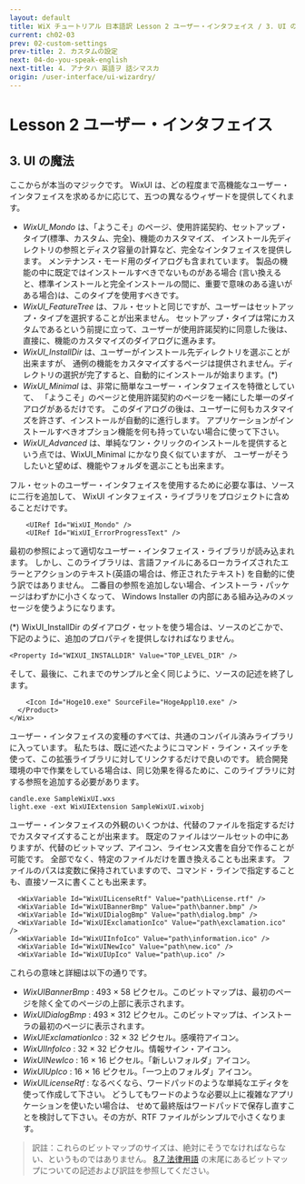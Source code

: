 ```yaml
---
layout: default
title: WiX チュートリアル 日本語訳 Lesson 2 ユーザー・インタフェイス / 3. UI の魔法
current: ch02-03
prev: 02-custom-settings
prev-title: 2. カスタムの設定
next: 04-do-you-speak-english
next-title: 4. アナタハ 英語ヲ 話シマスカ
origin: /user-interface/ui-wizardry/
---
```

# Lesson 2 ユーザー・インタフェイス

## 3. UI の魔法

ここからが本当のマジックです。
WixUI は、どの程度まで高機能なユーザー・インタフェイスを求めるかに応じて、五つの異なるウィザードを提供してくれます。

- *WixUI_Mondo* は、「ようこそ」のページ、使用許諾契約、セットアップ・タイプ(標準、カスタム、完全)、機能のカスタマイズ、
  インストール先ディレクトリの参照とディスク容量の計算など、完全なインタフェイスを提供します。
  メンテナンス・モード用のダイアログも含まれています。
  製品の機能の中に既定ではインストールすべきでないものがある場合
  (言い換えると、標準インストールと完全インストールの間に、重要で意味のある違いがある場合)は、このタイプを使用すべきです。
- *WixUI_FeatureTree* は、フル・セットと同じですが、ユーザーはセットアップ・タイプを選択することが出来ません。
  セットアップ・タイプは常にカスタムであるという前提に立って、ユーザーが使用許諾契約に同意した後は、
  直接に、機能のカスタマイズのダイアログに進みます。
- *WixUI_InstallDir* は、ユーザーがインストール先ディレクトリを選ぶことが出来ますが、
  通例の機能をカスタマイズするページは提供されません。ディレクトリの選択が完了すると、自動的にインストールが始まります。(\*)
- *WixUI_Minimal* は、非常に簡単なユーザー・インタフェイスを特徴としていて、
  「ようこそ」のページと使用許諾契約のページを一緒にした単一のダイアログがあるだけです。
  このダイアログの後は、ユーザーに何もカスタマイズを許さず、インストールが自動的に進行します。
  アプリケーションがインストールすべきオプション機能を何も持っていない場合に使って下さい。
- *WixUI_Advanced* は、単純なワン・クリックのインストールを提供するという点では、WixUI_Minimal にかなり良く似ていますが、
  ユーザーがそうしたいと望めば、機能やフォルダを選ぶことも出来ます。

フル・セットのユーザー・インタフェイスを使用するために必要な事は、ソースに二行を追加して、
WixUI インタフェイス・ライブラリをプロジェクトに含めることだけです。

        <UIRef Id="WixUI_Mondo" />
        <UIRef Id="WixUI_ErrorProgressText" />

最初の参照によって適切なユーザー・インタフェイス・ライブラリが読み込まれます。
しかし、このライブラリは、言語ファイルにあるローカライズされたエラーとアクションのテキスト(英語の場合は、修正されたテキスト)
を自動的に使う訳ではありません。
二番目の参照を追加しない場合、インストーラ・パッケージはわずかに小さくなって、
Windows Installer の内部にある組み込みのメッセージを使うようになります。

(\*) WixUI_InstallDir のダイアログ・セットを使う場合は、ソースのどこかで、下記のように、追加のプロパティを提供しなければなりません。

    <Property Id="WIXUI_INSTALLDIR" Value="TOP_LEVEL_DIR" />

そして、最後に、これまでのサンプルと全く同じように、ソースの記述を終了します。

        <Icon Id="Hoge10.exe" SourceFile="HogeAppl10.exe" />
      </Product>
    </Wix>

ユーザー・インタフェイスの変種のすべては、共通のコンパイル済みライブラリに入っています。
私たちは、既に述べたようにコマンド・ライン・スイッチを使って、この拡張ライブラリに対してリンクするだけで良いのです。
統合開発環境の中で作業をしている場合は、同じ効果を得るために、このライブラリに対する参照を追加する必要があります。

    candle.exe SampleWixUI.wxs
    light.exe -ext WixUIExtension SampleWixUI.wixobj

ユーザー・インタフェイスの外観のいくつかは、代替のファイルを指定するだけでカスタマイズすることが出来ます。
既定のファイルはツールセットの中にありますが、代替のビットマップ、アイコン、ライセンス文書を自分で作ることが可能です。
全部でなく、特定のファイルだけを置き換えることも出来ます。
ファイルのパスは変数に保持されていますので、コマンド・ラインで指定することも、直接ソースに書くことも出来ます。

      <WixVariable Id="WixUILicenseRtf" Value="path\License.rtf" />
      <WixVariable Id="WixUIBannerBmp" Value="path\banner.bmp" />
      <WixVariable Id="WixUIDialogBmp" Value="path\dialog.bmp" />
      <WixVariable Id="WixUIExclamationIco" Value="path\exclamation.ico" />
      <WixVariable Id="WixUIInfoIco" Value="path\information.ico" />
      <WixVariable Id="WixUINewIco" Value="path\new.ico" />
      <WixVariable Id="WixUIUpIco" Value="path\up.ico" />

これらの意味と詳細は以下の通りです。

- *WixUIBannerBmp* : 493 × 58 ピクセル。このビットマップは、最初のページを除く全てのページの上部に表示されます。
- *WixUIDialogBmp* : 493 × 312 ピクセル。このビットマップは、インストーラの最初のページに表示されます。
- *WixUIExclamationIco* : 32 × 32 ピクセル。感嘆符アイコン。
- *WixUIInfoIco* : 32 × 32 ピクセル。情報サイン・アイコン。
- *WixUINewIco* : 16 × 16 ピクセル。「新しいフォルダ」アイコン。
- *WixUIUpIco* : 16 × 16 ピクセル。「一つ上のフォルダ」アイコン。
- *WixUILicenseRtf* : なるべくなら、ワードパッドのような単純なエディタを使って作成して下さい。
  どうしてもワードのような必要以上に複雑なアプリケーションを使いたい場合は、
  せめて最終版はワードパッドで保存し直すことを検討して下さい。その方が、RTF ファイルがシンプルで小さくなります。

> 訳註：これらのビットマップのサイズは、絶対にそうでなければならない、というものではありません。
> [8.7 法律用語](/ch08/07-legalese.html) の末尾にあるビットマップについての記述および訳註を参照してください。